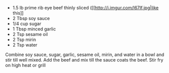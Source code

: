 * 1.5 lb prime rib eye beef thinly sliced ([[http://i.imgur.com/l67If.jpg|like this]]
* 2 Tbsp soy sauce
* 1/4 cup sugar
* 1 Tbsp minced garlic
* 2 Tsp sesame oil
* 2 Tsp mirin
* 2 Tsp water

Combine soy sauce, sugar, garlic, sesame oil, mirin, and water in a bowl and stir till well mixed.  Add the beef and mix till the sauce coats the beef. Stir fry on high heat or grill 
